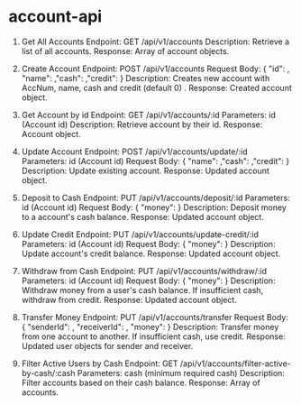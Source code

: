 # account-api


1. Get All Accounts
Endpoint: GET /api/v1/accounts
Description: Retrieve a list of all accounts.
Response: Array of account objects.

2. Create Account
Endpoint: POST /api/v1/accounts
Request Body: { "id": <accountId>, "name": <accountname>,"cash": <initialCash>,"credit": <initialCredit> }
Description: Creates new account with AccNum, name, cash and credit (default 0) .
Response: Created account object.

3. Get Account by id
Endpoint: GET /api/v1/accounts/:id
Parameters: id (Account id)
Description: Retrieve account by their id.
Response: Account object.

4. Update Account
Endpoint: POST /api/v1/accounts/update/:id
Parameters: id (Account id)
Request Body: { "name": <accountname>,"cash": <initialCash>,"credit": <initialCredit> }
Description: Update existing account.
Response: Updated account object.

5. Deposit to Cash
Endpoint: PUT /api/v1/accounts/deposit/:id
Parameters: id (Account id)
Request Body: { "money": <depositMoney> }
Description: Deposit money to a account's cash balance.
Response: Updated account object.

6. Update Credit
Endpoint: PUT /api/v1/accounts/update-credit/:id
Parameters: id (Account id)
Request Body: { "money": <newCredit> }
Description: Update account's credit balance.
Response: Updated account object.

7. Withdraw from Cash
Endpoint: PUT /api/v1/accounts/withdraw/:id
Parameters: id (Account id)
Request Body: { "money": <withdrawMoney> }
Description: Withdraw money from a user's cash balance. If insufficient cash, withdraw from credit.
Response: Updated account object.

8. Transfer Money
Endpoint: PUT /api/v1/accounts/transfer
Request Body: { "senderId": <senderAccountId>, "receiverId": <receiverAccountId>, "money": <transferMoney> }
Description: Transfer money from one account to another. If insufficient cash, use credit.
Response: Updated user objects for sender and receiver.

9. Filter Active Users by Cash
Endpoint: GET /api/v1/accounts/filter-active-by-cash/:cash
Parameters: cash (minimum required cash)
Description: Filter accounts based on their cash balance.
Response: Array of accounts.



       